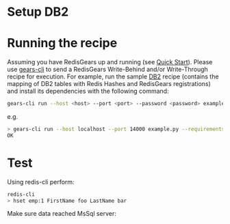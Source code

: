 # Setup DB2

# Running the recipe
Assuming you have RedisGears up and running (see [Quick Start](https://oss.redislabs.com/redisgears/quickstart.html)). Please use <a href="https://github.com/RedisGears/gears-cli">gears-cli</a> to send a RedisGears Write-Behind and/or Write-Through recipe for execution. For example, run the sample [DB2](example.py) recipe (contains the mapping of DB2 tables with Redis Hashes and RedisGears registrations) and install its dependencies with the following command:

```bash
gears-cli run --host <host> --port <port> --password <password> example.py --requirements requirements.txt
```
e.g.
```bash
> gears-cli run --host localhost --port 14000 example.py --requirements requirements.txt
OK
```

# Test
Using redis-cli perform:
```bash
redis-cli
> hset emp:1 FirstName foo LastName bar
```

Make sure data reached MsSql server:
